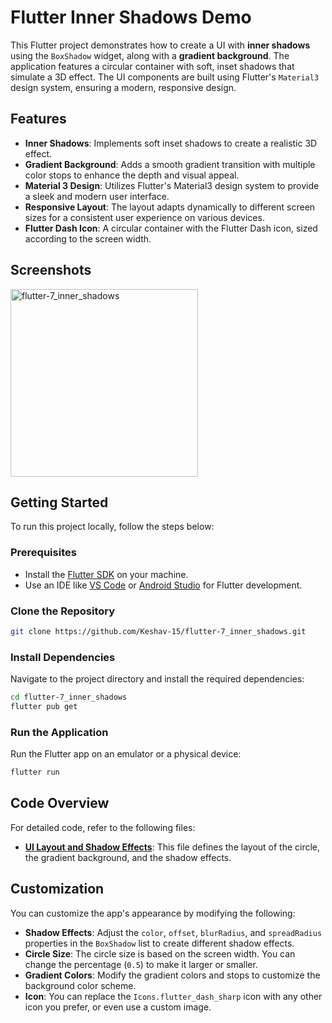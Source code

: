 # Flutter Inner Shadows Demo

This Flutter project demonstrates how to create a UI with **inner shadows** using the `BoxShadow` widget, along with a **gradient background**. The application features a circular container with soft, inset shadows that simulate a 3D effect. The UI components are built using Flutter's `Material3` design system, ensuring a modern, responsive design.

## Features

- **Inner Shadows**: Implements soft inset shadows to create a realistic 3D effect.
- **Gradient Background**: Adds a smooth gradient transition with multiple color stops to enhance the depth and visual appeal.
- **Material 3 Design**: Utilizes Flutter's Material3 design system to provide a sleek and modern user interface.
- **Responsive Layout**: The layout adapts dynamically to different screen sizes for a consistent user experience on various devices.
- **Flutter Dash Icon**: A circular container with the Flutter Dash icon, sized according to the screen width.

## Screenshots

<img width="300" alt="flutter-7_inner_shadows" src="https://github.com/user-attachments/assets/909b9d68-f6f7-4fdc-8c89-3ff5060cc521" />

## Getting Started

To run this project locally, follow the steps below:

### Prerequisites

- Install the [Flutter SDK](https://flutter.dev/docs/get-started/install) on your machine.
- Use an IDE like [VS Code](https://code.visualstudio.com/) or [Android Studio](https://developer.android.com/studio) for Flutter development.

### Clone the Repository

```bash
git clone https://github.com/Keshav-15/flutter-7_inner_shadows.git
```

### Install Dependencies

Navigate to the project directory and install the required dependencies:

```bash
cd flutter-7_inner_shadows
flutter pub get
```

### Run the Application

Run the Flutter app on an emulator or a physical device:

```bash
flutter run
```

## Code Overview

For detailed code, refer to the following files:

- **[UI Layout and Shadow Effects]()**: This file defines the layout of the circle, the gradient background, and the shadow effects.

## Customization

You can customize the app's appearance by modifying the following:

- **Shadow Effects**: Adjust the `color`, `offset`, `blurRadius`, and `spreadRadius` properties in the `BoxShadow` list to create different shadow effects.
- **Circle Size**: The circle size is based on the screen width. You can change the percentage (`0.5`) to make it larger or smaller.
- **Gradient Colors**: Modify the gradient colors and stops to customize the background color scheme.
- **Icon**: You can replace the `Icons.flutter_dash_sharp` icon with any other icon you prefer, or even use a custom image.
